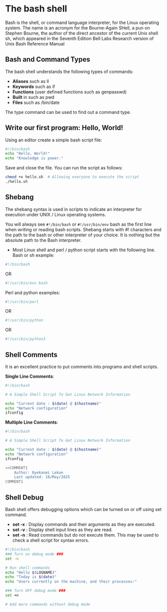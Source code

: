 # The bash shell

Bash is the shell, or command language interpreter, for the Linux operating system. The name is an acronym for the Bourne-Again SHell, a pun on Stephen Bourne, the author of the direct ancestor of the current Unix shell sh, which appeared in the Seventh Edition Bell Labs Research version of Unix Bash Reference Manual

## Bash and Command Types
The bash shell understands the following types of commands:

- **Aliases** such as ll
- **Keywords** such as if
- **Functions** (user defined functions such as genpasswd)
- **Built** in such as pwd
- **Files** such as /bin/date

The type command can be used to find out a command type.


## Write our first program: Hello, World!
Using an editor create a simple bash script file:

```bash
#!/bin/bash
echo "Hello, World!" 
echo "Knowledge is power."
```

Save and close the file. You can run the script as follows:

```bash
chmod +x hello.sh  # Allowing everyone to execute the script
./hello.sh
```

## Shebang
The shebang syntax is used in scripts to indicate an interpreter for execution under UNIX / Linux operating systems.

You will always see `#!/bin/bash` or `#!/usr/bin/env` bash as the first line when writing or reading bash scripts. Shebang starts with #! characters and the path to the bash or other interpreter of your choice. It is nothing but the absolute path to the Bash interpreter.

* Most Linux shell and perl / python script starts with the following line. Bash or sh example:

```bash
#!/bin/bash
```

OR

```bash
#!/usr/bin/env bash
```

Perl and python examples:

```bash
#!/usr/bin/perl
```

OR

```bash
#!/usr/bin/python
```

OR

```bash
#!/usr/bin/python3
```

## Shell Comments
It is an excellent practice to put comments into programs and shell scripts. 

**Single Line Comments**:

```bash
#!/bin/bash

# A Simple Shell Script To Get Linux Network Information

echo "Current date : $(date) @ $(hostname)"
echo "Network configuration"
ifconfig
```

**Multiple Line Comments**:

```bash
#!/bin/bash

# A Simple Shell Script To Get Linux Network Information

echo "Current date : $(date) @ $(hostname)"
echo "Network configuration"
ifconfig

<<COMMENT1
    Author: Oyekanmi Lekan
    Last updated: 10/May/2025
COMMENT1

```

## Shell Debug
Bash shell offers debugging options which can be turned on or off using set command.

- **set -x** : Display commands and their arguments as they are executed.
- **set -v** : Display shell input lines as they are read.
- **set -n** : Read commands but do not execute them. This may be used to check a shell script for syntax errors.

```bash
#!/bin/bash
### Turn on debug mode ###
set -n

# Run shell commands
echo "Hello $(LOGNAME)"
echo "Today is $(date)"
echo "Users currently on the machine, and their processes:"

### Turn OFF debug mode ###
set +n

# Add more commands without debug mode
```